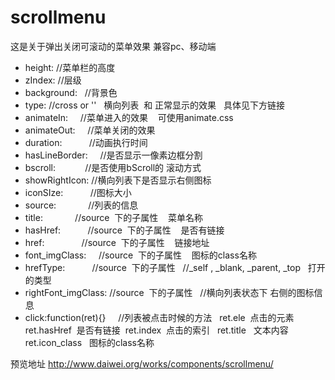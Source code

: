 # scrollmenu
这是关于弹出关闭可滚动的菜单效果   兼容pc、移动端

* height: 			  //菜单栏的高度
* zIndex: 			  //层级
* background:         //背景色	
* type:  			  //cross  or ''   横向列表  和 正常显示的效果   具体见下方链接
* animateIn:          //菜单进入的效果    可使用animate.css
* animateOut:         //菜单关闭的效果
* duration:           //动画执行时间
* hasLineBorder:      //是否显示一像素边框分割
* bscroll:            //是否使用bScroll的 滚动方式
* showRightIcon:      //横向列表下是否显示右侧图标
* iconSIze:           //图标大小
* source:             //列表的信息
* title:              //source  下的子属性    菜单名称
* hasHref:            //source  下的子属性    是否有链接
* href:               //source  下的子属性    链接地址
* font_imgClass:      //source  下的子属性    图标的class名称  
* hrefType:           //source  下的子属性    //_self , _blank, _parent, _top   打开的类型
* rightFont_imgClass: //source  下的子属性    //横向列表状态下   右侧的图标信息
* click:function(ret){}     //列表被点击时候的方法   ret.ele  点击的元素   ret.hasHref  是否有链接  ret.index  点击的索引   ret.title   文本内容    ret.icon_class   图标的class名称


预览地址
http://www.daiwei.org/works/components/scrollmenu/
